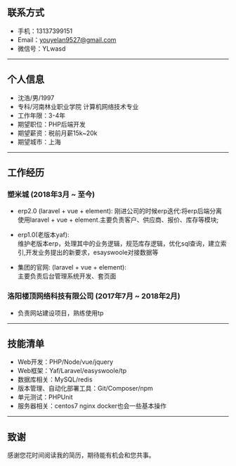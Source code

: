 ## 联系方式
- 手机：13137399151
- Email：youyelan9527@gmail.com
- 微信号：YLwasd
---
## 个人信息
- 沈浩/男/1997
- 专科/河南林业职业学院 计算机网络技术专业
- 工作年限：3-4年
- 期望职位：PHP后端开发
- 期望薪资：税前月薪15k~20k
- 期望城市：上海
---
## 工作经历
### 塑米城 (2018年3月 ~ 至今)
- erp2.0 (laravel + vue + element):
    刚进公司的时候erp迭代:将erp后端分离 使用laravel + vue + element.主要负责客户、供应商、报价、库存等模块;

- erp1.0(老版本yaf):  
    维护老版本erp，处理其中的业务逻辑，规范库存逻辑，优化sql查询，建立索引,开发业务提出的新要求，esayswoole对接数据等

- 集团的官网: (laravel + vue + element):    
    主要负责后台管理系统开发、套页面

### 洛阳楼顶网络科技有限公司 (2017年7月 ~ 2018年2月)
- 负责网站建设项目，熟练使用tp

---
## 技能清单

- Web开发：PHP/Node/vue/jquery
- Web框架：Yaf/Laravel/easyswoole/tp
- 数据库相关：MySQL/redis
- 版本管理、自动化部署工具：Git/Composer/npm
- 单元测试：PHPUnit
- 服务器相关：centos7 nginx docker也会一些基本操作
---
## 致谢
感谢您花时间阅读我的简历，期待能有机会和您共事。